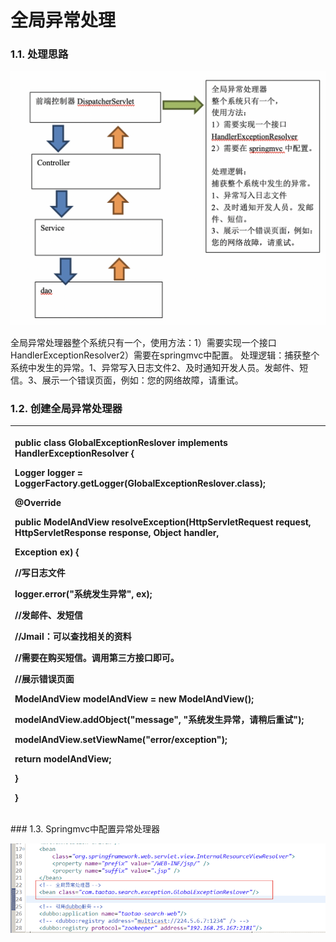 # 全局异常处理

### 1.1. 处理思路

![](../.gitbook/assets/image%20%28153%29.png)

全局异常处理器整个系统只有一个，使用方法：1）需要实现一个接口HandlerExceptionResolver2）需要在springmvc中配置。 处理逻辑：捕获整个系统中发生的异常。1、异常写入日志文件2、及时通知开发人员。发邮件、短信。3、展示一个错误页面，例如：您的网络故障，请重试。    

### 1.2. 创建全局异常处理器

<table>
  <thead>
    <tr>
      <th style="text-align:left">
        <p><b>public</b>  <b>class</b> GlobalExceptionReslover <b>implements</b> HandlerExceptionResolver
          {</p>
        <p>Logger logger = LoggerFactory.getLogger(GlobalExceptionReslover.<b>class</b>);</p>
        <p>@Override</p>
        <p> <b>public</b> ModelAndView resolveException(HttpServletRequest request,
          HttpServletResponse response, Object handler,</p>
        <p>Exception ex) {</p>
        <p>//写日志文件</p>
        <p>logger.error("系统发生异常", ex);</p>
        <p>//发邮件、发短信</p>
        <p>//Jmail：可以查找相关的资料</p>
        <p>//需要在购买短信。调用第三方接口即可。</p>
        <p>//展示错误页面</p>
        <p>ModelAndView modelAndView = <b>new</b> ModelAndView();</p>
        <p>modelAndView.addObject("message", "系统发生异常，请稍后重试");</p>
        <p>modelAndView.setViewName("error/exception");</p>
        <p> <b>return</b> modelAndView;</p>
        <p>}</p>
        <p>}</p>
      </th>
    </tr>
  </thead>
  <tbody></tbody>
</table>### 1.3. Springmvc中配置异常处理器

![](../.gitbook/assets/image%20%2836%29.png)



